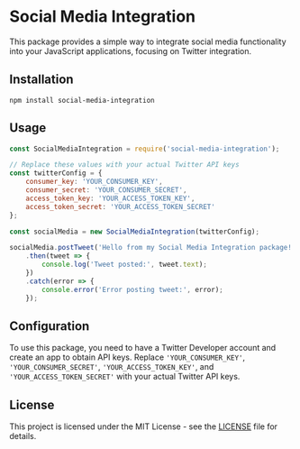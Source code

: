 # Social Media Integration

This package provides a simple way to integrate social media functionality into your JavaScript applications, focusing on Twitter integration.

## Installation

```
npm install social-media-integration
```

## Usage

```javascript
const SocialMediaIntegration = require('social-media-integration');

// Replace these values with your actual Twitter API keys
const twitterConfig = {
    consumer_key: 'YOUR_CONSUMER_KEY',
    consumer_secret: 'YOUR_CONSUMER_SECRET',
    access_token_key: 'YOUR_ACCESS_TOKEN_KEY',
    access_token_secret: 'YOUR_ACCESS_TOKEN_SECRET'
};

const socialMedia = new SocialMediaIntegration(twitterConfig);

socialMedia.postTweet('Hello from my Social Media Integration package!')
    .then(tweet => {
        console.log('Tweet posted:', tweet.text);
    })
    .catch(error => {
        console.error('Error posting tweet:', error);
    });
```

## Configuration

To use this package, you need to have a Twitter Developer account and create an app to obtain API keys. Replace `'YOUR_CONSUMER_KEY'`, `'YOUR_CONSUMER_SECRET'`, `'YOUR_ACCESS_TOKEN_KEY'`, and `'YOUR_ACCESS_TOKEN_SECRET'` with your actual Twitter API keys.

## License

This project is licensed under the MIT License - see the [LICENSE](LICENSE) file for details.
